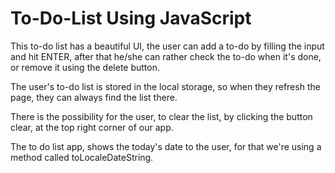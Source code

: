 # To-Do-List Using JavaScript

This to-do list has a beautiful UI, the user can add a to-do by filling the input and hit ENTER, after that he/she can rather check the to-do when it's done, or remove it using the delete button.

The user's to-do list is stored in the local storage, so when they refresh the page, they can always find the list there.

There is the possibility for the user, to clear the list, by clicking the button clear, at the top right corner of our app.

The to do list app, shows the today's date to the user, for that we're using a method called toLocaleDateString.
